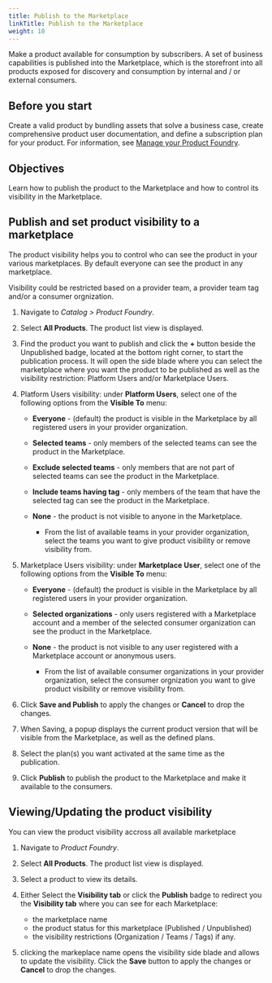 ```yaml
---
title: Publish to the Marketplace
linkTitle: Publish to the Marketplace
weight: 10
---
```


Make a product available for consumption by subscribers. A set of business capabilities is published into the Marketplace, which is the storefront into all products exposed for discovery and consumption by internal and / or external consumers.

## Before you start

Create a valid product by bundling assets that solve a business case, create comprehensive product user documentation, and define a subscription plan for your product. For information, see [Manage your Product Foundry](/docs/manage_product_foundry/).

## Objectives

Learn how to publish the product to the Marketplace and how to control its visibility in the Marketplace.

## Publish and set product visibility to a marketplace

The product visibility helps you to control who can see the product in your various marketplaces. By default everyone can see the product in any marketplace.

Visibility could be restricted based on a provider team, a provider team tag and/or a consumer orgnization.

1. Navigate to *Catalog > Product Foundry*.
2. Select **All Products**. The product list view is displayed.
3. Find the product you want to publish and click the **+** button beside the Unpublished badge, located at the bottom right corner, to start the publication process. It will open the side blade where you can select the marketplace where you want the product to be published as well as the visibility restriction: Platform Users and/or Marketplace Users.
4. Platform Users visibility: under **Platform Users**, select one of the following options from the **Visible To** menu:

    * **Everyone** - (default) the product is visible in the Marketplace by all registered users in your provider organization.
    * **Selected teams** - only members of the selected teams can see the product in the Marketplace.
    * **Exclude selected teams** - only members that are not part of selected teams can see the product in the Marketplace.
    * **Include teams having tag** - only members of the team that have the selected tag can see the product in the Marketplace.
    * **None** - the product is not visible to anyone in the Marketplace.

        * From the list of available teams in your provider organization, select the teams you want to give product visibility or remove visibility from.

5. Marketplace Users visibility: under **Marketplace User**, select one of the following options from the **Visible To** menu:

    * **Everyone** - (default) the product is visible in the Marketplace by all registered users in your provider organization.
    * **Selected organizations** - only users registered with a Marketplace account and a member of the selected consumer organization can see the product in the Marketplace.
    * **None** - the product is not visible to any user registered with a Marketplace account or anonymous users.

        * From the list of available consumer organizations in your provider organization, select the consumer orgnization you want to give product visibility or remove visibility from.

6. Click **Save and Publish** to apply the changes or **Cancel** to drop the changes.
7. When Saving, a popup displays the current product version that will be visible from the Marketplace, as well as the defined plans.
8. Select the plan(s) you want activated at the same time as the publication.
9. Click **Publish** to publish the product to the Marketplace and make it available to the consumers.

## Viewing/Updating the product visibility

You can view the product visibility accross all available marketplace

1. Navigate to *Product Foundry*.
2. Select **All Products**. The product list view is displayed.
3. Select a product to view its details.
4. Either Select the **Visibility tab** or click the **Publish** badge to redirect you the **Visibility tab** where you can see for each Marketplace:

    * the marketplace name
    * the product status for this marketplace (Published / Unpublished)
    * the visibility restrictions (Organization / Teams / Tags) if any.

5. clicking the markeplace name opens the visibility side blade and allows to update the visibility. Click the **Save** button to apply the changes or **Cancel** to drop the changes.